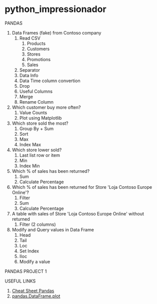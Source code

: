 # python_impressionador
PANDAS
1. Data Frames (fake) from Contoso company
   1. Read CSV
      1. Products
      2. Customers
      3. Stores
      4. Promotions
      5. Sales
   2. Separator
   3. Data Info
   4. Data Time column convertion
   5. Drop
   6. Useful Columns
   7. Merge
   8. Rename Column
2. Which customer buy more often?
   1. Value Counts
   2. Plot using Matplotlib
3. Which store sold the most?
   1. Group By + Sum
   2. Sort
   3. Max
   4. Index Max
4. Which store lower sold?
   1. Last list row or item
   2. Min
   3. Index Min
5. Which % of sales has been returned?
   1. Sum
   2. Calculate Percentage
6. Which % of sales has been returned for Store 'Loja Contoso Europe Online'?
   1. Filter
   2. Sum
   3. Calculate Percentage
7. A table with sales of Store 'Loja Contoso Europe Online' without returned
   1. Filter (2 columns)
8. Modify and Query values in Data Frame
   1. Head
   2. Tail
   3. Loc
   4. Set Index
   5. Iloc
   6. Modify a value

PANDAS PROJECT 1

USEFUL LINKS
1. [Cheat Sheet Pandas](https://github.com/pandas-dev/pandas/blob/main/doc/cheatsheet/Pandas_Cheat_Sheet.pdf)
2. [pandas.DataFrame.plot](https://pandas.pydata.org/docs/reference/api/pandas.DataFrame.plot.html)